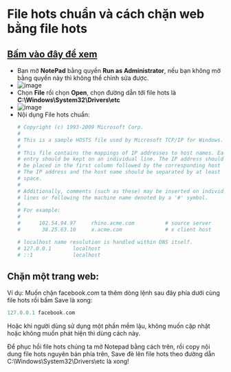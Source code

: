 # File hots chuẩn và cách chặn web bằng file hots
## [Bấm vào đây để xem](https://bsngchithanh.blogspot.com/2025/03/file-hots-chuan-va-chan-web-bang-file.html)

- Bạn mở **NotePad** bằng quyền **Run as Administrator**, nếu bạn không mở bằng quyền này thì không thể chỉnh sửa được.
- ![image](https://github.com/user-attachments/assets/b902aa90-ff7b-4156-800c-d2191d8f55b4)
- Chọn **File** rồi chọn **Open**, chọn đường dẫn tới file hots là **C:\Windows\System32\Drivers\etc**
- ![image](https://github.com/user-attachments/assets/e391e715-86e4-4689-b05c-ac6142c174c5)
- Nội dụng File hots chuẩn:
  ```php
  # Copyright (c) 1993-2009 Microsoft Corp.
  #
  # This is a sample HOSTS file used by Microsoft TCP/IP for Windows.
  #
  # This file contains the mappings of IP addresses to host names. Each
  # entry should be kept on an individual line. The IP address should
  # be placed in the first column followed by the corresponding host name.
  # The IP address and the host name should be separated by at least one
  # space.
  #
  # Additionally, comments (such as these) may be inserted on individual
  # lines or following the machine name denoted by a '#' symbol.
  #
  # For example:
  #
  #      102.54.94.97     rhino.acme.com          # source server
  #       38.25.63.10     x.acme.com              # x client host
  
  # localhost name resolution is handled within DNS itself.
  #	127.0.0.1       localhost
  #	::1             localhost
  ```

## Chặn một trang web:

Ví dụ: Muốn chặn facebook.com ta thêm dòng lệnh sau đây phía dưới cùng file hots rồi bấm Save là xong:

```php
127.0.0.1 facebook.com
```

Hoặc khi người dùng sử dụng một phần mềm lậu, không muốn cập nhật hoặc không muốn phát hiện thì dùng cách này.

Để phục hồi file hots chúng ta mở Notepad bằng cách trên, rồi copy nội dung file hots nguyên bản phía trên, Save đè lên file hots theo đường dẫn C:\Windows\System32\Drivers\etc là xong!

